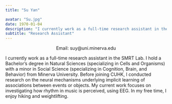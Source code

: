 ```yaml
---
title: "Su Yan"

avatar: "Su.jpg"
date: 1970-01-04
description: "I currently work as a full-time research assistant in the SMRT Lab. I hold a Bachelor’s degree in Natural Sciences..."
subtitle: "Research Assistant"
---
```

<p align="center">
    Email: suy@uni.minerva.edu
</p>

I currently work as a full-time research assistant in the SMRT Lab. I hold a Bachelor’s degree in Natural Sciences (specializing in Cells and Organisms) with a minor in Social Science (specializing in Cognition, Brain, and Behavior) from Minerva University. Before joining CUHK, I conducted research on the neural mechanisms underlying implicit learning of associations between events or objects. My current work focuses on investigating how rhythm in music is perceived, using EEG. In my free time, I enjoy hiking and weightlifting.
